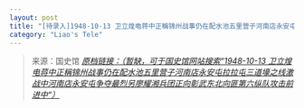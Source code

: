 ```yaml
---
layout: post
title: "[待录入]1948-10-13 卫立煌电蒋中正稱锦州战事仍在配水池五里营子河南店永安屯拉拉屯三道壕之线激战中河南店永安屯争夺最烈另廖耀湘兵团正向彰武东北向匪第六纵队攻击前进中"
category: "Liao's Tele"
---
```



> 来源：国史馆 [*原档链接：（暂缺，可于国史馆网站搜索“1948-10-13 卫立煌电蒋中正稱锦州战事仍在配水池五里营子河南店永安屯拉拉屯三道壕之线激战中河南店永安屯争夺最烈另廖耀湘兵团正向彰武东北向匪第六纵队攻击前进中“）*]()
